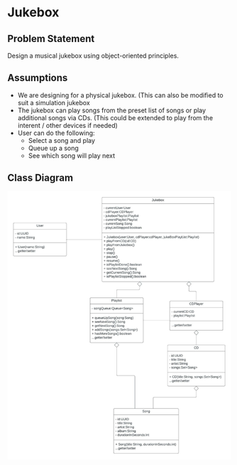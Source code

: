 # Jukebox

## Problem Statement
Design a musical jukebox using object-oriented principles.

## Assumptions
* We are designing for a physical jukebox. (This can also be modified to suit a simulation jukebox
* The jukebox can play songs from the preset list of songs or play additional songs via CDs. (This could be extended to play from the interent / other devices if needed)
* User can do the following:
  * Select a song and play
  * Queue up a song
  * See which song will play next

## Class Diagram
![Jukebox - Class Diagram](../../class-diagrams/Jukebox%20-%20Class%20Diagram.jpeg)